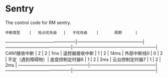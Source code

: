 # Sentry
The control code for RM sentry.

	中断类型	|	抢占优先级	|	子优先级	|		周期		|
————————————————|———————————————|———————————————|———————————————————|
CAN1接收中断	|		2		|		2		|		 1ms		|
遥控器接收中断	|		1		|		2		|		14ms	 	|
外部中断线0		|		0		|		2		| 不定（遇到障碍物）|
底盘控制定时器6	|		1		|		2		|		 2ms		|
云台控制定时器7 |       1       |       2       |        2ms        |
————————————————|———————————————|———————————————|———————————————————|
